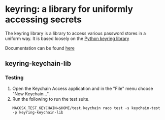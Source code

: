 # keyring: a library for uniformly accessing secrets

The keyring library is a library to access various password stores in a uniform
way.  It is based loosely on the [Python keyring
library](https://github.com/jaraco/keyring)

Documentation can be found [here](https://docs.racket-lang.org/keyring/index.html)

## keyring-keychain-lib
### Testing
1. Open the Keychain Access application and in the "File" menu choose "New Keychain...".
2. Run the following to run the test suite.
   ```
   MACOSX_TEST_KEYCHAIN=$HOME/test.keychain raco test -s keychain-test -p keyring-keychain-lib
   ```

